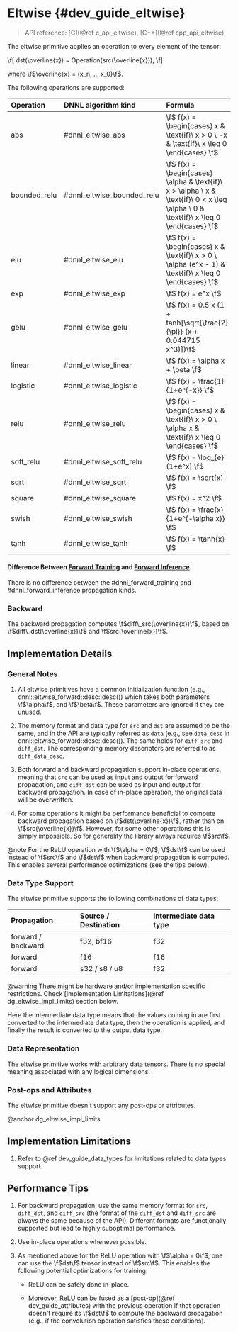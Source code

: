 Eltwise {#dev_guide_eltwise}
============================

>
> API reference: [C](@ref c_api_eltwise), [C++](@ref cpp_api_eltwise)
>

The eltwise primitive applies an operation to every element of the tensor:

\f[
    dst(\overline{x}) = Operation(src(\overline{x})),
\f]

where \f$\overline{x} = (x_n, .., x_0)\f$.

The following operations are supported:

| Operation    | DNNL algorithm kind       | Formula
| :--          | :--                          | :--
| abs          | #dnnl_eltwise_abs          | \f$ f(x) = \begin{cases} x & \text{if}\ x > 0 \\ -x & \text{if}\ x \leq 0 \end{cases} \f$
| bounded_relu | #dnnl_eltwise_bounded_relu | \f$ f(x) = \begin{cases} \alpha & \text{if}\ x > \alpha \\ x & \text{if}\ 0 < x \leq \alpha \\ 0 & \text{if}\ x \leq 0 \end{cases} \f$
| elu          | #dnnl_eltwise_elu          | \f$ f(x) = \begin{cases} x & \text{if}\ x > 0 \\ \alpha (e^x - 1) & \text{if}\ x \leq 0 \end{cases} \f$
| exp          | #dnnl_eltwise_exp          | \f$ f(x) = e^x \f$
| gelu         | #dnnl_eltwise_gelu         | \f$ f(x) = 0.5 x (1 + tanh[\sqrt{\frac{2}{\pi}} (x + 0.044715 x^3)])\f$
| linear       | #dnnl_eltwise_linear       | \f$ f(x) = \alpha x + \beta \f$
| logistic     | #dnnl_eltwise_logistic     | \f$ f(x) = \frac{1}{1+e^{-x}} \f$
| relu         | #dnnl_eltwise_relu         | \f$ f(x) = \begin{cases} x & \text{if}\ x > 0 \\ \alpha x & \text{if}\ x \leq 0 \end{cases} \f$
| soft_relu    | #dnnl_eltwise_soft_relu    | \f$ f(x) = \log_{e}(1+e^x) \f$
| sqrt         | #dnnl_eltwise_sqrt         | \f$ f(x) = \sqrt{x} \f$
| square       | #dnnl_eltwise_square       | \f$ f(x) = x^2 \f$
| swish        | #dnnl_eltwise_swish        | \f$ f(x) = \frac{x}{1+e^{-\alpha x}} \f$
| tanh         | #dnnl_eltwise_tanh         | \f$ f(x) = \tanh{x} \f$

#### Difference Between [Forward Training](#dnnl_forward_training) and [Forward Inference](#dnnl_forward_inference)

There is no difference between the #dnnl_forward_training and
#dnnl_forward_inference propagation kinds.

### Backward

The backward propagation computes
\f$diff\_src(\overline{x})\f$,
based on
\f$diff\_dst(\overline{x})\f$ and \f$src(\overline{x})\f$.

## Implementation Details

### General Notes

1. All eltwise primitives have a common initialization function (e.g.,
   dnnl::eltwise_forward::desc::desc()) which takes both parameters
   \f$\alpha\f$, and \f$\beta\f$. These parameters are ignored if they are
   unused.

2. The memory format and data type for `src` and `dst` are assumed to be the
   same, and in the API are typically referred as `data` (e.g., see `data_desc`
   in dnnl::eltwise_forward::desc::desc()). The same holds for
   `diff_src` and `diff_dst`. The corresponding memory descriptors are referred
   to as `diff_data_desc`.

3. Both forward and backward propagation support in-place operations, meaning
   that `src` can be used as input and output for forward propagation, and
   `diff_dst` can be used as input and output for backward propagation. In case
   of in-place operation, the original data will be overwritten.

4. For some operations it might be performance beneficial to compute backward
   propagation based on \f$dst(\overline{x})\f$, rather than on
   \f$src(\overline{x})\f$. However, for some other operations this is simply
   impossible. So for generality the library always requires \f$src\f$.

@note For the ReLU operation with \f$\alpha = 0\f$, \f$dst\f$ can be used
instead of \f$src\f$ and \f$dst\f$ when backward propagation is computed. This
enables several performance optimizations (see the tips below).

### Data Type Support

The eltwise primitive supports the following combinations of data types:

| Propagation        | Source / Destination | Intermediate data type
| :--                | :--                  | :--
| forward / backward | f32, bf16            | f32
| forward            | f16                  | f16
| forward            | s32 / s8 / u8        | f32

@warning
    There might be hardware and/or implementation specific restrictions.
    Check [Implementation Limitations](@ref dg_eltwise_impl_limits) section
    below.

Here the intermediate data type means that the values coming in are first
converted to the intermediate data type, then the operation is applied, and
finally the result is converted to the output data type.

### Data Representation

The eltwise primitive works with arbitrary data tensors. There is no special
meaning associated with any logical dimensions.

### Post-ops and Attributes

The eltwise primitive doesn't support any post-ops or attributes.


@anchor dg_eltwise_impl_limits
## Implementation Limitations

1. Refer to @ref dev_guide_data_types for
   limitations related to data types support.

## Performance Tips

1. For backward propagation, use the same memory format for `src`, `diff_dst`,
   and `diff_src` (the format of the `diff_dst` and `diff_src` are always the
   same because of the API). Different formats are functionally supported but
   lead to highly suboptimal performance.

2. Use in-place operations whenever possible.

3. As mentioned above for the ReLU operation with \f$\alpha = 0\f$, one can use
   the \f$dst\f$ tensor instead of \f$src\f$. This enables the following
   potential optimizations for training:

    - ReLU can be safely done in-place.

    - Moreover, ReLU can be fused as a [post-op](@ref dev_guide_attributes)
      with the previous operation if that operation doesn't require its
      \f$dst\f$ to compute the backward propagation (e.g., if the convolution
      operation satisfies these conditions).
